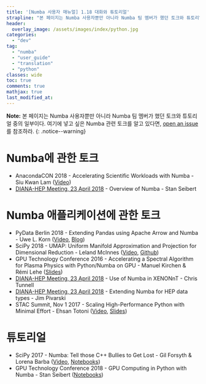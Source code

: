 ```yaml
---
title: '[Numba 사용자 매뉴얼] 1.18 대화와 튜토리얼'
strapline: "본 페이지는 Numba 사용자뿐만 아니라 Numba 팀 멤버가 했던 토크와 튜토리얼 중의 일부이다."
header:
  overlay_image: /assets/images/index/python.jpg
categories:
  - "dev"
tag:
  - "numba"
  - "user_guide"
  - "translation"
  - "python"
classes: wide
toc: true
comments: true
mathjax: true
last_modified_at: 
---
```


**Note:** 
본 페이지는 Numba 사용자뿐만 아니라 Numba 팀 멤버가 했던 토크와 튜토리얼 중의 일부이다.
여기에 넣고 싶은 Numba 관련 토크를 알고 있다면, 
[open an issue](https://github.com/numba/numba/issues)를 참조하라.
{: .notice--warning}


Numba에 관한 토크
==============

-   AnacondaCON 2018 - Accelerating Scientific Workloads with Numba -
    Siu Kwan Lam ([Video](https://www.youtube.com/watch?v=6oXedk2tGfk))
-   [DIANA-HEP Meeting, 23 April
    2018](https://indico.cern.ch/event/709711/) - Overview of Numba -
    Stan Seibert

Numba 애플리케이션에 관한 토크
==============================

-   PyData Berlin 2018 - Extending Pandas using Apache Arrow and Numba -
    Uwe L. Korn ([Video](https://www.youtube.com/watch?v=tvmX8YAFK80),
    [Blog](https://uwekorn.com/2018/08/03/use-numba-to-work-with-apache-arrow-in-pure-python.html))
-   SciPy 2018 - UMAP: Uniform Manifold Approximation and Projection for
    Dimensional Reduction - Leland McInnes
    ([Video](https://www.youtube.com/watch?v=nq6iPZVUxZU),
    [Github](https://github.com/lmcinnes/umap))
-   GPU Technology Conference 2016 - Accelerating a Spectral Algorithm
    for Plasma Physics with Python/Numba on GPU - Manuel Kirchen & Rémi
    Lehe
    ([Slides](http://on-demand.gputechconf.com/gtc/2016/presentation/s6353-manuel-kirchen-spectral-algorithm-plasma-physics.pdf))
-   [DIANA-HEP Meeting, 23 April
    2018](https://indico.cern.ch/event/709711/) - Use of Numba in
    XENONnT - Chris Tunnell
-   [DIANA-HEP Meeting, 23 April
    2018](https://indico.cern.ch/event/709711/) - Extending Numba for
    HEP data types - Jim Pivarski
-   STAC Summit, Nov 1 2017 - Scaling High-Performance Python with
    Minimal Effort - Ehsan Totoni
    ([Video](https://stacresearch.com/STAC-Summit-1-Nov-2017-Intel-Totoni),
    [Slides](https://stacresearch.com/system/files/resource/files/STAC-Summit-1-Nov-2017-Intel-Totoni.pdf))

튜토리얼
=========

-   SciPy 2017 - Numba: Tell those C++ Bullies to Get Lost - Gil Forsyth
    & Lorena Barba
    ([Video](https://www.youtube.com/watch?v=1AwG0T4gaO0),
    [Notebooks](https://github.com/gforsyth/numba_tutorial_scipy2017))
-   GPU Technology Conference 2018 - GPU Computing in Python with
    Numba - Stan Seibert
    ([Notebooks](https://github.com/ContinuumIO/gtc2018-numba))

